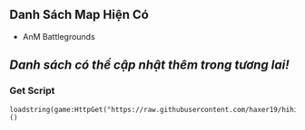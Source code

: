 
## Danh Sách Map Hiện Có
- AnM Battlegrounds

*Danh sách có thể cập nhật thêm trong tương lai!*
---

### Get Script
```
loadstring(game:HttpGet("https://raw.githubusercontent.com/haxer19/hihihihi/main/SynHaX"))() 
```

